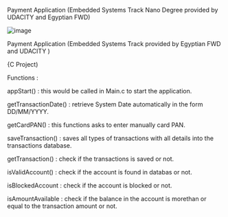 Payment Application (Embedded Systems Track Nano Degree provided by UDACITY and Egyptian FWD) 

![image](https://user-images.githubusercontent.com/110823285/200069373-cced99e7-702d-43e8-9eab-8911d0860550.png)


Payment Application (Embedded Systems Track provided by Egyptian FWD and UDACITY ) 

{C Project)


Functions :

appStart() : this would be called in Main.c to start the application.

getTransactionDate() : retrieve System Date automatically in the form DD/MM/YYYY.

getCardPAN() : this functions asks to enter manually card PAN.

saveTransaction() : saves all types of transactions with all details into the transactions database.

getTransaction() : check if the transactions is saved or not.

isValidAccount() : check if the account is found in databas or not.

isBlockedAccount : check if the account is blocked or not.

isAmountAvailable : check if the balance in the account is morethan or equal to the transaction amount or not.
